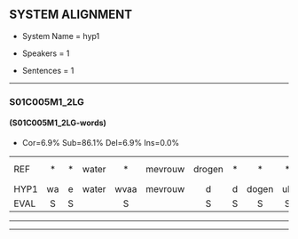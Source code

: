 
## SYSTEM ALIGNMENT

- System Name = hyp1

- Speakers = 1

- Sentences = 1

---

### S01C005M1_2LG

#### (S01C005M1_2LG-words)

- Cor=6.9%	Sub=86.1%	Del=6.9%	Ins=0.0%

|  |  |  |  |  |  |  |  |  |  |  |  |  |  |  |  |  |  |  |  |  |  |  |  |  |  |  |  |  |  |  |  |  |  |  |  |  |  |  |  |  |  |  |  |  |  |  |  |  |  |  |  |  |  |  |  |  |  |  |  |  |  |  |  |  |  |  |  |  |  |  |  |  |
|:--- |:---:|:---:|:---:|:---:|:---:|:---:|:---:|:---:|:---:|:---:|:---:|:---:|:---:|:---:|:---:|:---:|:---:|:---:|:---:|:---:|:---:|:---:|:---:|:---:|:---:|:---:|:---:|:---:|:---:|:---:|:---:|:---:|:---:|:---:|:---:|:---:|:---:|:---:|:---:|:---:|:---:|:---:|:---:|:---:|:---:|:---:|:---:|:---:|:---:|:---:|:---:|:---:|:---:|:---:|:---:|:---:|:---:|:---:|:---:|:---:|:---:|:---:|:---:|:---:|:---:|:---:|:---:|:---:|:---:|:---:|:---:|:---:|
| REF | * | * | water | * | mevrouw | drogen | * | * | * | * | winkel | * | auto | schouders | verhaal | * | * | koning | moeilijk | * | speelplaats | * | drinken | hoofdpijn | * | * | regen | vliegtuig | stoppen | * | * | opnieuw | * | * | gooien | sneeuwen | moeder | liedje | * | * | * | potlood | * | fietsbel | vinger | * | dichtbij | meisje | chauffeur | * | * | muziek | waarom*(worm) | scheuren | lawaai | zwemmen | vuurwerk | appel | * | cola | kussen | eerste | * | circus | * | * | kleuren | voetbal*(voetballen) | * | * | * | vlinder |
| HYP1 | wa | e | water | wvaa | mevrouw | d | d | dogen | uh | veel | ka | almotoren | odag | v | hakom | kom | koe | lk | bel | plat | de | ge | drinken |  |  | hof | in | hs | gen | ki | pop | en | op | ggoi | gooien |  | gooien | en | dag | g | ja | nitir | po | po | t | sipel | veag | dicht | bij | mis | ja | a | er | eik | n | rn | e | vurnwerk | apal | cola |  |  | eu | eers | a | ke | k | g | voed | bal | v | lendag |
| EVAL | S | S |  | S |  | S | S | S | S | S | S | S | S | S | S | S | S | S | S | S | S | S |  | D | D | S | S | S | S | S | S | S | S | S |  | D | S | S | S | S | S | S | S | S | S | S | S | S | S | S | S | S | S | S | S | S | S | S | S |  | D | D | S | S | S | S | S | S | S | S | S | S |
---

---
